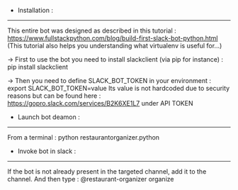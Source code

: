 * Installation : 
----------------
This entire bot was designed as described in this tutorial : 
https://www.fullstackpython.com/blog/build-first-slack-bot-python.html
(This tutorial also helps you understanding what virtualenv is useful for...)


-> First to use the bot you need to install slackclient (via pip for instance) :
pip install slackclient

-> Then you need to define SLACK_BOT_TOKEN in your environment : 
export SLACK_BOT_TOKEN=value
Its value is not hardcoded due to security reasons but can be found here : 
https://gopro.slack.com/services/B2K6XE1L7 under API TOKEN

* Launch bot deamon : 
-----------------------
From a terminal :
python restaurantorganizer.python

* Invoke bot in slack : 
-----------------------
If the bot is not already present in the targeted channel, add it to the channel.
And then type : 
@restaurant-organizer organize
